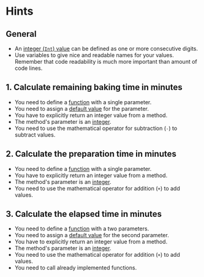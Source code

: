 # Hints

## General

- An [integer (`Int`) value][numbers] can be defined as one or more consecutive digits.
- Use variables to give nice and readable names for your values. Remember that code readability is much more important than amount of code lines.

## 1. Calculate remaining baking time in minutes

- You need to define a [function][functions] with a single parameter.
- You need to assign a [default value][function-defaults] for the parameter.
- You have to explicitly return an integer value from a method.
- The method's parameter is an [integer][numbers].
- You need to use the mathematical operator for subtraction (`-`) to subtract values.

## 2. Calculate the preparation time in minutes

- You need to define a [function][functions] with a single parameter.
- You have to explicitly return an integer value from a method.
- The method's parameter is an [integer][numbers].
- You need to use the mathematical operator for addition (`+`) to add values.

## 3. Calculate the elapsed time in minutes

- You need to define a [function][functions] with a two parameters.
- You need to assign a [default value][function-defaults] for the second parameter.
- You have to explicitly return an integer value from a method.
- The method's parameter is an [integer][numbers].
- You need to use the mathematical operator for addition (`+`) to add values.
- You need to call already implemented functions.

[numbers]: https://kotlinlang.org/docs/reference/basic-types.html#numbers
[functions]: https://kotlinlang.org/docs/reference/functions.html#function-declarations
[function-defaults]: https://kotlinlang.org/docs/reference/functions.html#default-arguments